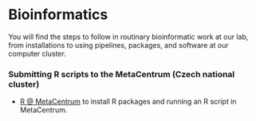 # Bioinformatics
You will find the steps to follow in routinary bioinformatic work at our lab, from installations to using pipelines, packages, and software at our computer cluster.

### Submitting R scripts to the MetaCentrum (Czech national cluster)

- [R @ MetaCentrum](https://github.com/pavelm14/lab_miscellaneous/blob/main/Rpackages/) to install R packages and running an R script in MetaCentrum.
